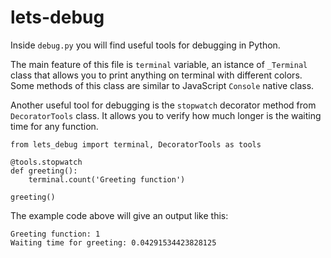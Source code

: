 # lets-debug

Inside `debug.py` you will find useful tools for debugging in Python.

The main feature of this file is `terminal` variable, an istance of `_Terminal` class that allows you to print anything on terminal with different colors. Some methods of this class are similar to JavaScript `Console` native class.

Another useful tool for debugging is the `stopwatch` decorator method from `DecoratorTools` class. It allows you to verify how much longer is the waiting time for any function.

```
from lets_debug import terminal, DecoratorTools as tools

@tools.stopwatch
def greeting():
    terminal.count('Greeting function')

greeting()
```

The example code above will give an output like this:

```
Greeting function: 1
Waiting time for greeting: 0.04291534423828125
```
